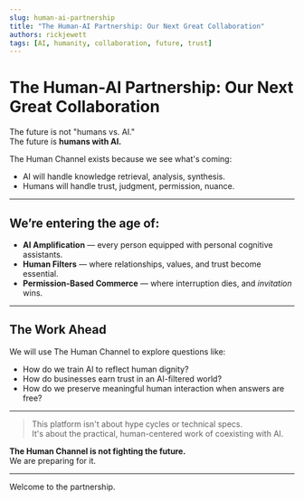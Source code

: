 ```yaml
---
slug: human-ai-partnership
title: "The Human-AI Partnership: Our Next Great Collaboration"
authors: rickjewett
tags: [AI, humanity, collaboration, future, trust]
---
```


# The Human-AI Partnership: Our Next Great Collaboration

The future is not "humans vs. AI."  
The future is **humans with AI.**

The Human Channel exists because we see what's coming:  
- AI will handle knowledge retrieval, analysis, synthesis.  
- Humans will handle trust, judgment, permission, nuance.

---

## We’re entering the age of:

- **AI Amplification** — every person equipped with personal cognitive assistants.
- **Human Filters** — where relationships, values, and trust become essential.
- **Permission-Based Commerce** — where interruption dies, and *invitation* wins.

---

## The Work Ahead

We will use The Human Channel to explore questions like:

- How do we train AI to reflect human dignity?
- How do businesses earn trust in an AI-filtered world?
- How do we preserve meaningful human interaction when answers are free?

---

> This platform isn't about hype cycles or technical specs.  
> It's about the practical, human-centered work of coexisting with AI.

**The Human Channel is not fighting the future.**  
We are preparing for it.

---

Welcome to the partnership.

